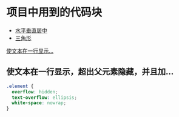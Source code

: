 # 项目中用到的代码块

- [水平垂直居中](./center/README.md)
- [三角形](./triangle/README.md)

[使文本在一行显示...](#使文本在一行显示，超出父元素隐藏，并且加...)

## 使文本在一行显示，超出父元素隐藏，并且加...

```css
.element {
  overflow: hidden;
  text-overflow: ellipsis;
  white-space: nowrap;
}
```
